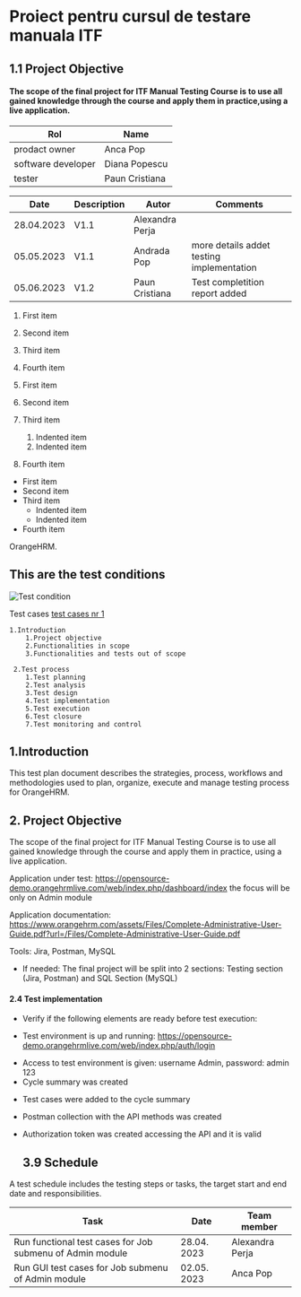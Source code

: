 # Proiect pentru cursul de testare manuala ITF
<h2> 1.1 Project Objective </h2 > 

   #### The scope of the final project for ITF Manual Testing Course is to use all gained knowledge through the course and apply them in practice,using a live application.





| Rol | Name  |
|---|---|
| prodact owner | Anca Pop |
| software developer | Diana Popescu|
| tester| Paun Cristiana|

| Date | Description  | Autor | Comments |
|---|---|---|---|
| 28.04.2023 | V1.1 | Alexandra Perja |  |
| 05.05.2023 | V1.1| Andrada Pop | more details addet testing implementation|
| 05.06.2023| V1.2| Paun Cristiana| Test completition report added|

1. First item
2. Second item
3. Third item
4. Fourth item

1. First item
2. Second item
3. Third item
    1. Indented item
    2. Indented item
4. Fourth item

- First item
- Second item
- Third item
    - Indented item
    - Indented item
- Fourth item

 OrangeHRM.
                   
   ## This are the test conditions
![Test condition](https://github.com/PaunCristianaa/proiect-testare-Manuala/blob/main/Captur%C4%83%20de%20ecran%202023-05-05%20193406.png)


Test cases [test cases nr 1](https://github.com/PaunCristianaa/proiect-testare-Manuala/blob/main/Captur%C4%83%20de%20ecran%202023-05-05%20193406.png)



    1.Introduction
        1.Project objective
        2.Functionalities in scope
        3.Functionalities and tests out of scope
        
     2.Test process
        1.Test planning
        2.Test analysis
        3.Test design
        4.Test implementation
        5.Test execution
        6.Test closure
        7.Test monitoring and control

## 1.Introduction
This test plan document describes the strategies, process, workflows and methodologies used to plan, organize, execute and manage testing process for OrangeHRM.

 ## 2. Project Objective
The scope of the final project for ITF Manual Testing Course is to use all gained knowledge through the course and apply them in practice, using a live application. 

Application under test: https://opensource-demo.orangehrmlive.com/web/index.php/dashboard/index the focus will be only on Admin module

Application documentation: https://www.orangehrm.com/assets/Files/Complete-Administrative-User-Guide.pdf?url=/Files/Complete-Administrative-User-Guide.pdf 

Tools: Jira, Postman, MySQL 

* If needed: The final project will be split into 2 sections: Testing section (Jira, Postman) and SQL Section (MySQL)

#### 2.4 Test implementation
* Verify if the following elements are ready before test execution:
- Test environment is up and running: https://opensource-demo.orangehrmlive.com/web/index.php/auth/login 
+ Access to test environment is given: username Admin, password: admin 123
+ Cycle summary was created 
* Test cases were added to the cycle summary 
* Postman collection with the API methods was created 
* Authorization token was created accessing the API and it is valid

   ## 3.9 Schedule
A test schedule includes the testing steps or tasks, the target start and end date and responsibilities. 


| Task| Date |Team member |
|---|---|---|
| Run functional test cases for Job submenu of Admin module | 28.04. 2023  | Alexandra Perja |
| Run GUI test cases for Job submenu of Admin module | 02.05. 2023| Anca Pop | 







